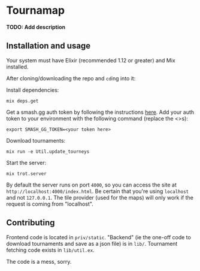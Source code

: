 # Tournamap

**TODO: Add description**

## Installation and usage

Your system must have Elixir (recommended 1.12 or greater) and Mix installed.

After cloning/downloading the repo and `cd`ing into it:

Install dependencies:

```
mix deps.get
```

Get a smash.gg auth token by following the instructions [here](https://developer.smash.gg/docs/authentication).
Add your auth token to your environment with the following command (replace the <>s):
```
export SMASH_GG_TOKEN=<your token here>
```

Download tournaments:

```
mix run -e Util.update_tourneys
```

Start the server:
```
mix trot.server
```

By default the server runs on port `4000`, so you can access the site at `http://localhost:4000/index.html`.
Be certain that you're using `localhost` and not `127.0.0.1`.
The tile provider (used for the maps) will only work if the request is coming from "localhost".


## Contributing

Frontend code is located in `priv/static`.
"Backend" (ie the one-off code to download tournaments and save as a json file) is in `lib/`.
Tournament fetching code exists in `lib/util.ex`.

The code is a mess, sorry.
